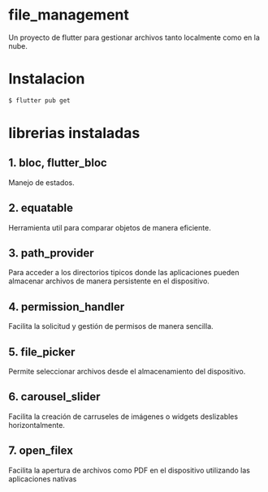 # file_management

Un proyecto de flutter para gestionar archivos tanto localmente como en la nube.

# Instalacion

```bash
$ flutter pub get
```

# librerias instaladas

## 1. bloc, flutter_bloc
Manejo de estados.

## 2. equatable
Herramienta util para comparar objetos de manera eficiente.

## 3. path_provider
Para acceder a los directorios tipicos donde las aplicaciones pueden almacenar archivos de manera persistente en el dispositivo.

## 4. permission_handler
Facilita la solicitud y gestión de permisos de manera sencilla.

## 5. file_picker
Permite seleccionar archivos desde el almacenamiento del dispositivo.

## 6. carousel_slider
Facilita la creación de carruseles de imágenes o widgets deslizables horizontalmente.

## 7. open_filex
Facilita la apertura de archivos como PDF en el dispositivo utilizando las aplicaciones nativas
